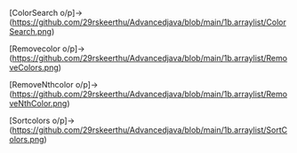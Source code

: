 [ColorSearch o/p]->(https://github.com/29rskeerthu/Advancedjava/blob/main/1b.arraylist/ColorSearch.png)

[Removecolor o/p]->(https://github.com/29rskeerthu/Advancedjava/blob/main/1b.arraylist/RemoveColors.png)

[RemoveNthcolor o/p]->(https://github.com/29rskeerthu/Advancedjava/blob/main/1b.arraylist/RemoveNthColor.png)

[Sortcolors o/p]->(https://github.com/29rskeerthu/Advancedjava/blob/main/1b.arraylist/SortColors.png)
